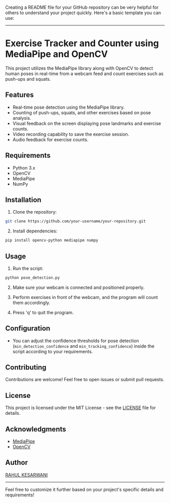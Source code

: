 Creating a README file for your GitHub repository can be very helpful for others to understand your project quickly. Here's a basic template you can use:

---

# Exercise Tracker and Counter using MediaPipe and OpenCV

This project utilizes the MediaPipe library along with OpenCV to detect human poses in real-time from a webcam feed and count exercises such as push-ups and squats.

## Features

- Real-time pose detection using the MediaPipe library.
- Counting of push-ups, squats, and other exercises based on pose analysis.
- Visual feedback on the screen displaying pose landmarks and exercise counts.
- Video recording capability to save the exercise session.
- Audio feedback for exercise counts.

## Requirements

- Python 3.x
- OpenCV
- MediaPipe
- NumPy

## Installation

1. Clone the repository:

```bash
git clone https://github.com/your-username/your-repository.git
```

2. Install dependencies:

```bash
pip install opencv-python mediapipe numpy
```

## Usage

1. Run the script:

```bash
python pose_detection.py
```

2. Make sure your webcam is connected and positioned properly.

3. Perform exercises in front of the webcam, and the program will count them accordingly.

4. Press 'q' to quit the program.

## Configuration

- You can adjust the confidence thresholds for pose detection (`min_detection_confidence` and `min_tracking_confidence`) inside the script according to your requirements.

## Contributing

Contributions are welcome! Feel free to open issues or submit pull requests.

## License

This project is licensed under the MIT License - see the [LICENSE](LICENSE) file for details.

## Acknowledgments

- [MediaPipe](https://mediapipe.dev/)
- [OpenCV](https://opencv.org/)

## Author

[RAHUL KESARWANI](https://github.com/your-username)

---

Feel free to customize it further based on your project's specific details and requirements!
